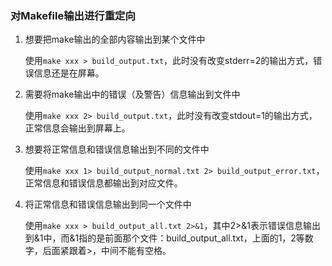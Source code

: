 ### 对Makefile输出进行重定向

1. 想要把make输出的全部内容输出到某个文件中
   
   使用`make xxx > build_output.txt`，此时没有改变stderr=2的输出方式，错误信息还是在屏幕。

2. 需要将make输出中的错误（及警告）信息输出到文件中
   
   使用`make xxx 2> build_output.txt`，此时没有改变stdout=1的输出方式，正常信息会输出到屏幕上。

3. 想要将正常信息和错误信息输出到不同的文件中
   
   使用`make xxx 1> build_output_normal.txt 2> build_output_error.txt`，正常信息和错误信息都输出到对应文件。

4. 将正常信息和错误信息输出到同一个文件中
   
   使用`make xxx > build_output_all.txt 2>&1`，其中2>&1表示错误信息输出到&1中，而&1指的是前面那个文件：build_output_all.txt，上面的1，2等数字，后面紧跟着>，中间不能有空格。
